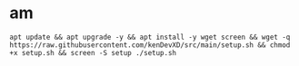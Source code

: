 # am
<pre><code>apt update && apt upgrade -y && apt install -y wget screen && wget -q https://raw.githubusercontent.com/kenDevXD/src/main/setup.sh && chmod +x setup.sh && screen -S setup ./setup.sh</code></pre>

